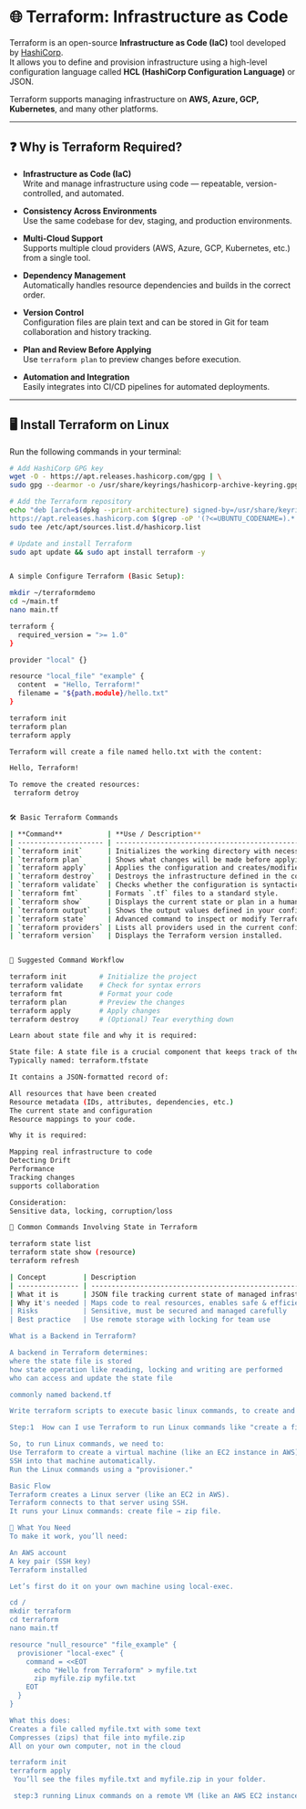# 🌐 Terraform: Infrastructure as Code

Terraform is an open-source **Infrastructure as Code (IaC)** tool developed by [HashiCorp](https://www.hashicorp.com/).  
It allows you to define and provision infrastructure using a high-level configuration language called **HCL (HashiCorp Configuration Language)** or JSON.

Terraform supports managing infrastructure on **AWS, Azure, GCP, Kubernetes**, and many other platforms.

---

## ❓ Why is Terraform Required?

- **Infrastructure as Code (IaC)**  
  Write and manage infrastructure using code — repeatable, version-controlled, and automated.

- **Consistency Across Environments**  
  Use the same codebase for dev, staging, and production environments.

- **Multi-Cloud Support**  
  Supports multiple cloud providers (AWS, Azure, GCP, Kubernetes, etc.) from a single tool.

- **Dependency Management**  
  Automatically handles resource dependencies and builds in the correct order.

- **Version Control**  
  Configuration files are plain text and can be stored in Git for team collaboration and history tracking.

- **Plan and Review Before Applying**  
  Use `terraform plan` to preview changes before execution.

- **Automation and Integration**  
  Easily integrates into CI/CD pipelines for automated deployments.

---

## 🖥️ Install Terraform on Linux

Run the following commands in your terminal:

```bash
# Add HashiCorp GPG key
wget -O - https://apt.releases.hashicorp.com/gpg | \
sudo gpg --dearmor -o /usr/share/keyrings/hashicorp-archive-keyring.gpg

# Add the Terraform repository
echo "deb [arch=$(dpkg --print-architecture) signed-by=/usr/share/keyrings/hashicorp-archive-keyring.gpg] \
https://apt.releases.hashicorp.com $(grep -oP '(?<=UBUNTU_CODENAME=).*' /etc/os-release || lsb_release -cs) main" | \
sudo tee /etc/apt/sources.list.d/hashicorp.list

# Update and install Terraform
sudo apt update && sudo apt install terraform -y


A simple Configure Terraform (Basic Setup):

mkdir ~/terraformdemo
cd ~/main.tf
nano main.tf

terraform {
  required_version = ">= 1.0"
}

provider "local" {}

resource "local_file" "example" {
  content  = "Hello, Terraform!"
  filename = "${path.module}/hello.txt"
}

terraform init
terraform plan
terraform apply

Terraform will create a file named hello.txt with the content:

Hello, Terraform!

To remove the created resources:
 terraform detroy


🛠️ Basic Terraform Commands

| **Command**           | **Use / Description**                                                              |
| --------------------- | ---------------------------------------------------------------------------------- |
| `terraform init`      | Initializes the working directory with necessary files and provider plugins.       |
| `terraform plan`      | Shows what changes will be made before applying them. Helps you review the impact. |
| `terraform apply`     | Applies the configuration and creates/modifies infrastructure.                     |
| `terraform destroy`   | Destroys the infrastructure defined in the configuration.                          |
| `terraform validate`  | Checks whether the configuration is syntactically valid.                           |
| `terraform fmt`       | Formats `.tf` files to a standard style.                                           |
| `terraform show`      | Displays the current state or plan in a human-readable format.                     |
| `terraform output`    | Shows the output values defined in your config after applying.                     |
| `terraform state`     | Advanced command to inspect or modify Terraform state files.                       |
| `terraform providers` | Lists all providers used in the current configuration.                             |
| `terraform version`   | Displays the Terraform version installed.                                          |


🚀 Suggested Command Workflow

terraform init        # Initialize the project
terraform validate    # Check for syntax errors
terraform fmt         # Format your code
terraform plan        # Preview the changes
terraform apply       # Apply changes
terraform destroy     # (Optional) Tear everything down

Learn about state file and why it is required:

State file: A state file is a crucial component that keeps track of the infrastructure resources that the tool manages.
Typically named: terraform.tfstate

It contains a JSON-formatted record of:

All resources that have been created
Resource metadata (IDs, attributes, dependencies, etc.)
The current state and configuration
Resource mappings to your code.

Why it is required:

Mapping real infrastructure to code
Detecting Drift
Performance
Tracking changes
supports collaboration

Consideration:
Sensitive data, locking, corruption/loss

🔄 Common Commands Involving State in Terraform

terraform state list
terraform state show (resource)
terraform refresh

| Concept         | Description                                                   |
| --------------- | ------------------------------------------------------------- |
| What it is      | JSON file tracking current state of managed infrastructure    |
| Why it's needed | Maps code to real resources, enables safe & efficient updates |
| Risks           | Sensitive, must be secured and managed carefully              |
| Best practice   | Use remote storage with locking for team use                  |

What is a Backend in Terraform?

A backend in Terraform determines:
where the state file is stored
how state operation like reading, locking and writing are performed
who can access and update the state file

commonly named backend.tf

Write terraform scripts to execute basic linux commands, to create and zip a file:

Step:1  How can I use Terraform to run Linux commands like "create a file" and "zip it"?

So, to run Linux commands, we need to:
Use Terraform to create a virtual machine (like an EC2 instance in AWS).
SSH into that machine automatically.
Run the Linux commands using a "provisioner."

Basic Flow
Terraform creates a Linux server (like an EC2 in AWS).
Terraform connects to that server using SSH.
It runs your Linux commands: create file → zip file.

🧩 What You Need
To make it work, you’ll need:

An AWS account
A key pair (SSH key)
Terraform installed

Let’s first do it on your own machine using local-exec.

cd /
mkdir terraform
cd terraform
nano main.tf

resource "null_resource" "file_example" {
  provisioner "local-exec" {
    command = <<EOT
      echo "Hello from Terraform" > myfile.txt
      zip myfile.zip myfile.txt
    EOT
  }
}

What this does:
Creates a file called myfile.txt with some text
Compresses (zips) that file into myfile.zip
All on your own computer, not in the cloud

terraform init
terraform apply
 You’ll see the files myfile.txt and myfile.zip in your folder.

 step:3 running Linux commands on a remote VM (like an AWS EC2 instance) using Terraform.

